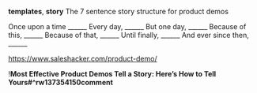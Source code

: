 **templates**, **story**
The 7 sentence story structure for product demos

Once upon a time ______
Every day, ______
But one day, ______
Because of this, ______
Because of that, ______
Until finally, ______
And ever since then, ______

https://www.saleshacker.com/product-demo/

!**Most Effective Product Demos Tell a Story: Here’s How to Tell Yours#^rw137354150comment**